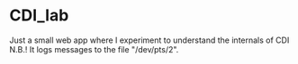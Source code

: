 CDI_lab
=======

Just a small web app where I experiment to understand the internals of CDI
N.B.! It logs messages to the file "/dev/pts/2".
